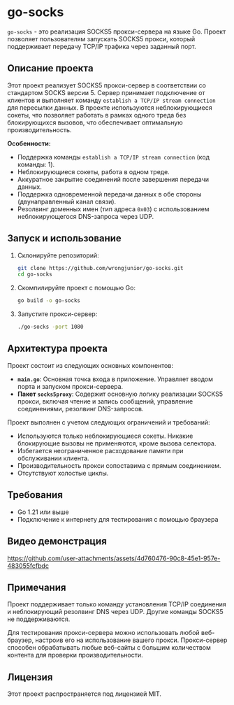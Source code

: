 
# go-socks

`go-socks` - это реализация SOCKS5 прокси-сервера на языке Go. Проект позволяет пользователям запускать SOCKS5 прокси, который поддерживает передачу TCP/IP трафика через заданный порт.

## Описание проекта

Этот проект реализует SOCKS5 прокси-сервер в соответствии со стандартом SOCKS версии 5. Сервер принимает подключение от клиентов и выполняет команду `establish a TCP/IP stream connection` для пересылки данных. В проекте используются неблокирующиеся сокеты, что позволяет работать в рамках одного треда без блокирующихся вызовов, что обеспечивает оптимальную производительность.

**Особенности:**
- Поддержка команды `establish a TCP/IP stream connection` (код команды: 1).
- Неблокирующиеся сокеты, работа в одном треде.
- Аккуратное закрытие соединений после завершения передачи данных.
- Поддержка одновременной передачи данных в обе стороны (двунаправленный канал связи).
- Резолвинг доменных имен (тип адреса `0x03`) с использованием неблокирующегося DNS-запроса через UDP.

## Запуск и использование

1. Склонируйте репозиторий:
    ```sh
    git clone https://github.com/wrongjunior/go-socks.git
    cd go-socks
    ```

2. Скомпилируйте проект с помощью Go:
    ```sh
    go build -o go-socks
    ```

3. Запустите прокси-сервер:
    ```sh
    ./go-socks -port 1080
    ```

## Архитектура проекта

Проект состоит из следующих основных компонентов:

- **`main.go`**: Основная точка входа в приложение. Управляет вводом порта и запуском прокси-сервера.
- **Пакет `socks5proxy`**: Содержит основную логику реализации SOCKS5 прокси, включая чтение и запись сообщений, управление соединениями, резолвинг DNS-запросов.

Проект выполнен с учетом следующих ограничений и требований:
- Используются только неблокирующиеся сокеты. Никакие блокирующие вызовы не применяются, кроме вызова селектора.
- Избегается неограниченное расходование памяти при обслуживании клиента.
- Производительность прокси сопоставима с прямым соединением.
- Отсутствуют холостые циклы.

## Требования

- Go 1.21 или выше
- Подключение к интернету для тестирования с помощью браузера

## Видео демонстрация




https://github.com/user-attachments/assets/4d760476-90c8-45e1-957e-483055fcfbdc



## Примечания

Проект поддерживает только команду установления TCP/IP соединения и неблокирующий резолвинг DNS через UDP. Другие команды SOCKS5 не поддерживаются.

Для тестирования прокси-сервера можно использовать любой веб-браузер, настроив его на использование вашего прокси. Прокси-сервер способен обрабатывать любые веб-сайты с большим количеством контента для проверки производительности.

## Лицензия

Этот проект распространяется под лицензией MIT.
